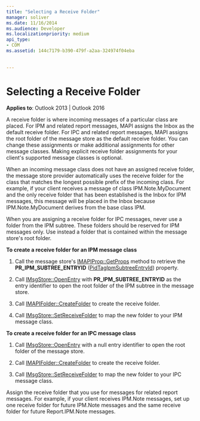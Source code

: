 ```yaml
---
title: "Selecting a Receive Folder"
manager: soliver
ms.date: 11/16/2014
ms.audience: Developer
ms.localizationpriority: medium
api_type:
- COM
ms.assetid: 144c7179-b390-479f-a2aa-324974f04eba
 
 
---
```


# Selecting a Receive Folder

  
  
**Applies to**: Outlook 2013 | Outlook 2016 
  
A receive folder is where incoming messages of a particular class are placed. For IPM and related report messages, MAPI assigns the Inbox as the default receive folder. For IPC and related report messages, MAPI assigns the root folder of the message store as the default receive folder. You can change these assignments or make additional assignments for other message classes. Making explicit receive folder assignments for your client's supported message classes is optional.
  
When an incoming message class does not have an assigned receive folder, the message store provider automatically uses the receive folder for the class that matches the longest possible prefix of the incoming class. For example, if your client receives a message of class IPM.Note.MyDocument and the only receive folder that has been established is the Inbox for IPM messages, this message will be placed in the Inbox because IPM.Note.MyDocument derives from the base class IPM.
  
When you are assigning a receive folder for IPC messages, never use a folder from the IPM subtree. These folders should be reserved for IPM messages only. Use instead a folder that is contained within the message store's root folder. 
  
 **To create a receive folder for an IPM message class**
  
1. Call the message store's [IMAPIProp::GetProps](imapiprop-getprops.md) method to retrieve the **PR_IPM_SUBTREE_ENTRYID** ([PidTagIpmSubtreeEntryId](pidtagipmsubtreeentryid-canonical-property.md)) property. 
    
2. Call [IMsgStore::OpenEntry](imsgstore-openentry.md) with **PR_IPM_SUBTREE_ENTRYID** as the entry identifier to open the root folder of the IPM subtree in the message store. 
    
3. Call [IMAPIFolder::CreateFolder](imapifolder-createfolder.md) to create the receive folder. 
    
4. Call [IMsgStore::SetReceiveFolder](imsgstore-setreceivefolder.md) to map the new folder to your IPM message class. 
    
 **To create a receive folder for an IPC message class**
  
1. Call [IMsgStore::OpenEntry](imsgstore-openentry.md) with a null entry identifier to open the root folder of the message store. 
    
2. Call [IMAPIFolder::CreateFolder](imapifolder-createfolder.md) to create the receive folder. 
    
3. Call [IMsgStore::SetReceiveFolder](imsgstore-setreceivefolder.md) to map the new folder to your IPC message class. 
    
Assign the receive folder that you use for messages for related report messages. For example, if your client receives IPM.Note messages, set up one receive folder for future IPM.Note messages and the same receive folder for future Report.IPM.Note messages.
  

